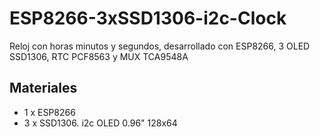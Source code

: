 # ESP8266-3xSSD1306-i2c-Clock
Reloj con horas minutos y segundos, desarrollado con ESP8266, 3 OLED SSD1306, RTC PCF8563 y MUX TCA9548A  
  
## Materiales
- 1 x ESP8266
- 3 x SSD1306. i2c OLED 0.96" 128x64
